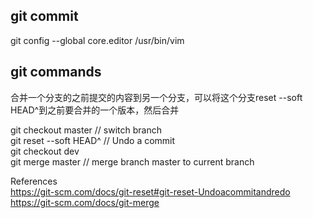 ## git commit

git config --global core.editor /usr/bin/vim

## git commands

合并一个分支的之前提交的内容到另一个分支，可以将这个分支reset --soft HEAD^到之前要合并的一个版本，然后合并

git checkout master // switch branch  
git reset --soft HEAD^ // Undo a commit  
git checkout dev  
git merge master // merge branch master to current branch

References  
https://git-scm.com/docs/git-reset#git-reset-Undoacommitandredo  
https://git-scm.com/docs/git-merge
